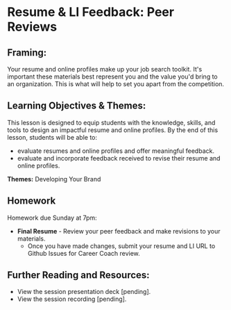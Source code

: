 # Resume & LI Feedback: Peer Reviews

## Framing: 

Your resume and online profiles make up your job search toolkit. It's important these materials best represent you and the value you'd bring to an organization. This is what will help to set you apart from the competition. 

## Learning Objectives & Themes:
This lesson is designed to equip students with the knowledge, skills, and tools to design an impactful resume and online profiles. By the end of this lesson, students will be able to:
- evaluate resumes and online profiles and offer meaningful feedback.
- evaluate and incorporate feedback received to revise their resume and online profiles.

**Themes:** Developing Your Brand

## Homework 

Homework due Sunday at 7pm:
- **Final Resume** - Review your peer feedback and make revisions to your materials. 
  - Once you have made changes, submit your resume and LI URL to Github Issues for Career Coach review. 

## Further Reading and Resources:
- View the session presentation deck [pending].
- View the session recording [pending].
